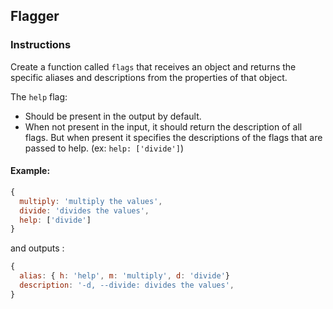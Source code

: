 ## Flagger

### Instructions

Create a function called `flags` that receives an object and returns
the specific aliases and descriptions from the properties of that object.

The `help` flag:

- Should be present in the output by default.
- When not present in the input, it should return the description of all flags.
  But when present it specifies the descriptions of the flags that are passed to help. (ex: `help: ['divide']`)

#### Example:

```js
{
  multiply: 'multiply the values',
  divide: 'divides the values',
  help: ['divide']
}
```

and outputs :

```js
{
  alias: { h: 'help', m: 'multiply', d: 'divide'}
  description: '-d, --divide: divides the values',
}
```
